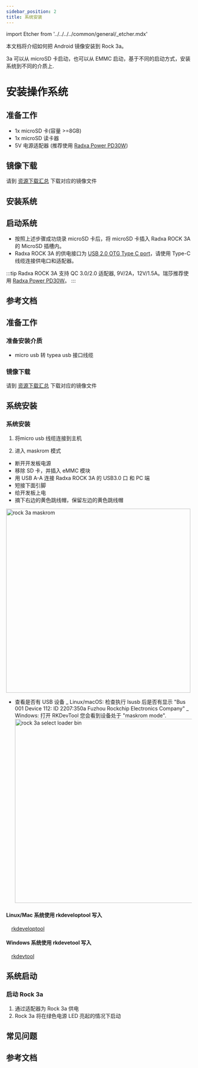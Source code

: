 ```yaml
---
sidebar_position: 2
title: 系统安装
---
```


import Etcher from '../../../../common/general/\_etcher.mdx'

本文档将介绍如何把 Android 镜像安装到 Rock 3a。

3a 可以从 microSD 卡启动，也可以从 EMMC 启动，基于不同的启动方式，安装系统到不同的介质上.

<Tabs queryString="target">

<TabItem value="microsd" label="安装系统到 microSD 卡">

# 安装操作系统

## 准备工作

- 1x microSD 卡(容量 >=8GB)
- 1x microSD 读卡器
- 5V 电源适配器 (推荐使用 [Radxa Power PD30W](../../accessories/pd-30w))

## 镜像下载

请到 [资源下载汇总](../../../images) 下载对应的镜像文件

## 安装系统

<Etcher model="rock3a" />

## 启动系统

- 按照上述步骤成功烧录 microSD 卡后，将 microSD 卡插入 Radxa ROCK 3A 的 MicroSD 插槽内。
- Radxa ROCK 3A 的供电接口为 [USB 2.0 OTG Type C port](/rock3/rock3a/hardware-design/hardware-interface)，请使用 Type-C 线缆连接供电口和适配器。

:::tip
Radxa ROCK 3A 支持 QC 3.0/2.0 适配器, 9V/2A，12V/1.5A。瑞莎推荐使用 [Radxa Power PD30W](../../accessories/pd-30w)。
:::

## 参考文档

</TabItem>

<TabItem value="emmc" label="安装系统到 eMMC ">

## 准备工作

### 准备安装介质

- micro usb 转 typea usb 接口线缆

### 镜像下载

请到 [资源下载汇总](../../../images) 下载对应的镜像文件

## 系统安装

### 系统安装

1. 将micro usb 线缆连接到主机

2. 进入 maskrom 模式

- 断开开发板电源
- 移除 SD 卡，并插入 eMMC 模块
- 用 USB A-A 连接 Radxa ROCK 3A 的 USB3.0 口 和 PC 端
- 短接下面引脚
- 给开发板上电
- 摘下右边的黄色跳线帽，保留左边的黄色跳线帽

<img src="/img/rock3/3a/rock3a-maskrom.webp" alt="rock 3a maskrom" width="500" />

- 查看是否有 USB 设备
  _ Linux/macOS: 检查执行 lsusb 后是否有显示 "Bus 001 Device 112: ID 2207:350a Fuzhou Rockchip Electronics Company"
  _ Windows: 打开 RKDevTool 您会看到设备处于 "maskrom mode".
  <img src="/img/rock3/3a/rock3a-select-loader-bin.webp" alt="rock 3a select loader bin" width="500" />

<Tabs queryString="target">

<TabItem value="linux/mac" label="Linux/mac">

#### Linux/Mac 系统使用 rkdeveloptool 写入

&emsp;[rkdeveloptool](../../low-level-dev/rkdeveloptool)

</TabItem>

<TabItem value="windows" label="Windows">

#### Windows 系统使用 rkdevetool 写入

&emsp;[rkdevtool](/rock3/rock3a/low-level-dev/rkdevtool)

</TabItem>

</Tabs>

## 系统启动

### 启动 Rock 3a

1. 通过适配器为 Rock 3a 供电
2. Rock 3a 将在绿色电源 LED 亮起的情况下启动

</TabItem>

</Tabs>

## 常见问题

## 参考文档
